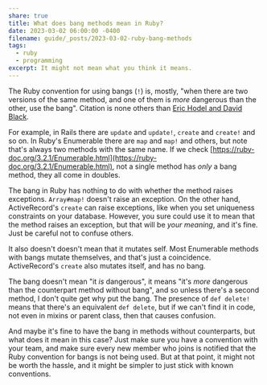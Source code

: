 ```yaml
---
share: true
title: What does bang methods mean in Ruby?
date: 2023-03-02 06:00:00 -0400
filename: guide/_posts/2023-03-02-ruby-bang-methods
tags:
  - ruby
  - programming
excerpt: It might not mean what you think it means.
---
```


The Ruby convention for using bangs (`!`) is, mostly, "when there are two versions of the same method, and one of them is _more_ dangerous than the other, use the bang". Citation is none others than [Eric Hodel and David Black](https://archive.is/mgDiH).

For example, in Rails there are `update` and `update!`, `create` and `create!` and so on. In Ruby's Enumerable there are `map` and `map!` and others, but note that's always two methods with the same name. If we check [https://ruby-doc.org/3.2.1/Enumerable.html](https://ruby-doc.org/3.2.1/Enumerable.html), not a single method has _only_ a bang method, they all come in doubles.

The bang in Ruby has nothing to do with whether the method raises exceptions. `Array#map!` doesn't raise an exception. On the other hand, ActiveRecord's `create` can raise exceptions, like when you set uniqueness constraints on your database. However, you sure could use it to mean that the method raises an exception, but that will be _your meaning_, and it's fine. Just be careful not to confuse others.

It also doesn't doesn't mean that it mutates self. Most Enumerable methods with bangs mutate themselves, and that's just a coincidence. ActiveRecord's `create` also mutates itself, and has no bang.

The bang doesn't mean "it *is* dangerous", it means "it's *more* dangerous than the counterpart method without bang", and so unless there's a second method, I don't quite get why put the bang. The presence of `def delete!` means that there's an equivalent `def delete`, but if we can't find it in code, not even in mixins or parent class, then that causes confusion. 

And maybe it's fine to have the bang in methods without counterparts, but what does it mean in this case? Just make sure you have a convention with your team, and make sure every new member who joins is notified that the Ruby convention for bangs is not being used. But at that point, it might not be worth the hassle, and it might be simpler to just stick with known conventions.